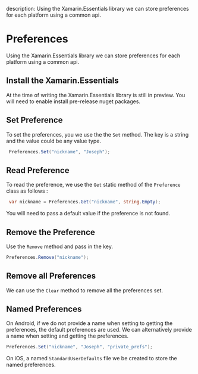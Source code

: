description: Using the Xamarin.Essentials library we can store preferences for each platform using a common api.

# Preferences

Using the Xamarin.Essentials library we can store preferences for each platform using a common api.

## Install the Xamarin.Essentials 

At the time of writing the Xamarin.Essentials library is still in preview. You will need to enable install pre-release nuget packages.

## Set Preference

To set the preferences, you we use the the `Set` method. The key is a string and the value could be any value type.

```csharp
 Preferences.Set("nickname", "Joseph");
```

## Read Preference

To read the preference, we use the `Get` static method of the `Preference` class as follows :

```csharp
 var nickname = Preferences.Get("nickname", string.Empty);
```

You will need to pass a default value if the preference is not found.

## Remove the Preference

Use the `Remove` method and pass in the key.

```csharp
Preferences.Remove("nickname");
```

## Remove all Preferences

We can use the `Clear` method to remove all the preferences set.

## Named Preferences

On Android, if we do not provide a name when setting to getting the preferences, the default preferences are used. We can alternatively provide a name when setting and getting the preferences.

```csharp
Preferences.Set("nickname", "Joseph", "private_prefs");
```

On iOS, a named `StandardUserDefaults` file we be created to store the named preferences.